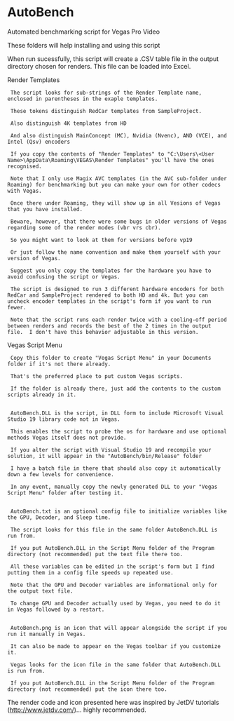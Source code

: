 # AutoBench
Automated benchmarking script for Vegas Pro Video

These folders will help installing and using this script

When run sucessfully, this script will create a .CSV table file in the output directory chosen for renders.  This file can be loaded into Excel.


Render Templates

     The script looks for sub-strings of the Render Template name, enclosed in parentheses in the exaple templates.

     These tokens distinguish RedCar templates from SampleProject.

     Also distinguish 4K templates from HD

     And also distinguish MainConcept (MC), Nvidia (Nvenc), AND (VCE), and Intel (Qsv) encoders

     If you copy the contents of "Render Templates" to "C:\Users\<User Name>\AppData\Roaming\VEGAS\Render Templates" you'll have the ones recognised.

     Note that I only use Magix AVC templates (in the AVC sub-folder under Roaming) for benchmarking but you can make your own for other codecs with Vegas.

     Once there under Roaming, they will show up in all Vesions of Vegas that you have installed.

     Beware, however, that there were some bugs in older versions of Vegas regarding some of the render modes (vbr vrs cbr). 

     So you might want to look at them for versions before vp19

     Or just follow the name convention and make them yourself with your version of Vegas.

     Suggest you only copy the templates for the hardware you have to avoid confusing the script or Vegas.
     
     The script is designed to run 3 different hardware encoders for both RedCar and SampleProject rendered to both HD and 4k. But you can uncheck encoder templates in the script's form if you want to run fewer.
     
     Note that the script runs each render twice with a cooling-off period between renders and records the best of the 2 times in the output file.  I don't have this behavior adjustable in this version.
     

Vegas Script Menu

     Copy this folder to create "Vegas Script Menu" in your Documents folder if it's not there already.

     That's the preferred place to put custom Vegas scripts.

     If the folder is already there, just add the contents to the custom scripts already in it.


     AutoBench.DLL is the script, in DLL form to include Microsoft Visual Studio 19 library code not in Vegas.

     This enables the script to probe the os for hardware and use optional methods Vegas itself does not provide.

     If you alter the script with Visual Studio 19 and recompile your solution, it will appear in the "AutoBench/bin/Release" folder

     I have a batch file in there that should also copy it automatically down a few levels for convenience.

     In any event, manually copy the newly generated DLL to your "Vegas Script Menu" folder after testing it. 


     AutoBench.txt is an optional config file to initialize variables like the GPU, Decoder, and Sleep time.

     The script looks for this file in the same folder AutoBench.DLL is run from.

     If you put AutoBench.DLL in the Script Menu folder of the Program directory (not recommended) put the text file there too.
 
     All these variables can be edited in the script's form but I find putting them in a config file speeds up repeated use.

     Note that the GPU and Decoder variables are informational only for the output text file.

     To change GPU and Decoder actually used by Vegas, you need to do it in Vegas followed by a restart.


     AutoBench.png is an icon that will appear alongside the script if you run it manually in Vegas.

     It can also be made to appear on the Vegas toolbar if you customize it.

     Vegas looks for the icon file in the same folder that AutoBench.DLL is run from.

     If you put AutoBench.DLL in the Script Menu folder of the Program directory (not recommended) put the icon there too.

 
 The render code and icon presented here was inspired by JetDV tutorials (http://www.jetdv.com/)... highly recommended.

